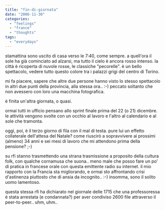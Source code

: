 ```yaml
---
title: "fin-di-giornata"
date: "2006-11-30"
categories: 
  - "feelings"
  - "france"
  - "thoughts"
tags: 
  - "everydays"
---
```


stamattina sono uscito di casa verso le 7:40, come sempre. a quell'ora il sole ha già cominciato ad alzarsi, ma tutto il cielo è ancora rosso intenso. la città è ricoperta di nuvole rosse, le classiche "pecorelle". è un bello spettacolo, vedere tutto questo colore tra i palazzi grigi del centro di Torino.

mi fa piacere, sapere che altre due persone hanno visto lo stesso spettacolo in altri due punti della provincia, alla stessa ora.. :-) peccato soltanto che non avessero con loro una macchina fotografica.

è finita un'altra giornata, o quasi.

ormai tutti in ufficio pensano allo sprint finale prima del 22 (o 21) dicembre. le attività vengono svolte con un occhio al lavoro e l'altro al calendario e al sole che tramonta.

oggi, poi, è il terzo giorno di fila con il mal di testa. pure lui un effetto collaterale dell'attesa del Natale? come riuscirò a sopravvivere ai prossimi (almeno) 34 anni e sei mesi di lavoro che mi attendono prima della pensione? ;-)

su rfi stanno trasmettendo una strana trasmissione a proposito della cultura folk, con qualche cornamusa che suona.. meno male che posso fare un po' di pratica in francese orale con questa emittente radio su internet. il mio rapporto con la Francia sta migliorando, e ormai sto affrontando crisi d'astinenza piuttosto che di ansia da incognito.. :-) insomma, sono il solito uomo lamentoso.

questa stessa rfi ha dichiarato nel giornale delle 1715 che una professoressa è stata arrestata (e condannata?) per aver condiviso 2600 file attraverso il peer-to-peer.. uhm, uhm..
